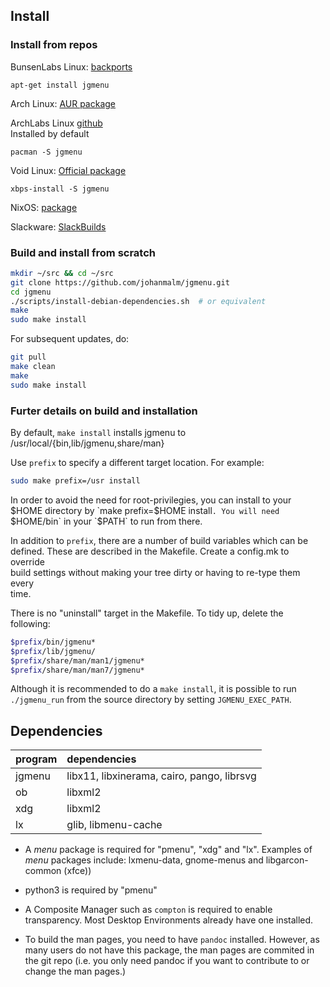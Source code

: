 Install
-------

### Install from repos

BunsenLabs Linux: [backports](http://eu.pkg.bunsenlabs.org/debian/pool/main/j/jgmenu/)  

    apt-get install jgmenu

Arch Linux: [AUR package](https://aur.archlinux.org/packages/jgmenu/)  

ArchLabs Linux [github](https://github.com/ARCHLabs/archlabs_repo/tree/master/x86_64)  
Installed by default  

    pacman -S jgmenu

Void Linux: [Official package](https://github.com/voidlinux/void-packages/blob/master/srcpkgs/jgmenu/template)  

    xbps-install -S jgmenu 

NixOS: [package](https://github.com/NixOS/nixpkgs/tree/master/pkgs/applications/misc/jgmenu)  

Slackware: [SlackBuilds](https://slackbuilds.org/repository/14.2/desktop/jgmenu/)  

### Build and install from scratch

```bash
mkdir ~/src && cd ~/src
git clone https://github.com/johanmalm/jgmenu.git
cd jgmenu
./scripts/install-debian-dependencies.sh  # or equivalent
make
sudo make install
```

For subsequent updates, do:

```bash
git pull
make clean
make
sudo make install
```

### Furter details on build and installation

By default, `make install` installs jgmenu to  
/usr/local/{bin,lib/jgmenu,share/man}  

Use `prefix` to specify a different target location. For example: 

```bash
sudo make prefix=/usr install
```

In order to avoid the need for root-privilegies, you can install to your $HOME  
directory by `make prefix=$HOME install`. You will need `$HOME/bin` in your  
`$PATH` to run from there.  

In addition to `prefix`, there are a number of build variables which can be  
defined. These are described in the Makefile. Create a config.mk to override  
build settings without making your tree dirty or having to re-type them every  
time. 

There is no "uninstall" target in the Makefile. To tidy up, delete the
following:

```bash
$prefix/bin/jgmenu*
$prefix/lib/jgmenu/
$prefix/share/man/man1/jgmenu*
$prefix/share/man/man7/jgmenu*
```

Although it is recommended to do a `make install`, it is possible to run
`./jgmenu_run` from the source directory by setting `JGMENU_EXEC_PATH`.

Dependencies
------------

| program | dependencies                                |
| :---    | :---                                        |
| jgmenu  | libx11, libxinerama, cairo, pango, librsvg  |
| ob      | libxml2                                     |
| xdg     | libxml2                                     |
| lx      | glib, libmenu-cache                         |


  - A *menu* package  is required for "pmenu", "xdg" and "lx".
    Examples of *menu* packages include: lxmenu-data, gnome-menus
    and libgarcon-common (xfce))

  - python3 is required by "pmenu"

  - A Composite Manager such as `compton` is required to enable transparency.
    Most Desktop Environments already have one installed.

  - To build the man pages, you need to have `pandoc` installed. However, as
    many users do not have this package, the man pages are commited in the git
    repo (i.e. you only need pandoc if you want to contribute to or change the
    man pages.)

